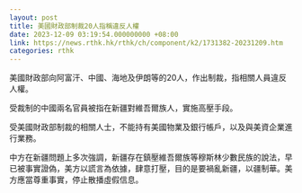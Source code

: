 ```yaml
---
layout: post
title: 美國財政部制裁20人指稱違反人權
date: 2023-12-09 03:19:54.000000000 +08:00
link: https://news.rthk.hk/rthk/ch/component/k2/1731382-20231209.htm
categories: rthk
---
```


美國財政部向阿富汗、中國、海地及伊朗等的20人，作出制裁，指相關人員違反人權。

受裁制的中國兩名官員被指在新疆對維吾爾族人，實施高壓手段。

受美國財政部制裁的相關人士，不能持有美國物業及銀行帳戶，以及與美資企業進行業務。

中方在新疆問題上多次強調，新疆存在鎮壓維吾爾族等穆斯林少數民族的說法，早已被事實證偽，美方以謊言為依據，肆意打壓，目的是要禍亂新疆，以疆制華。美方應當尊重事實，停止散播虛假信息。

